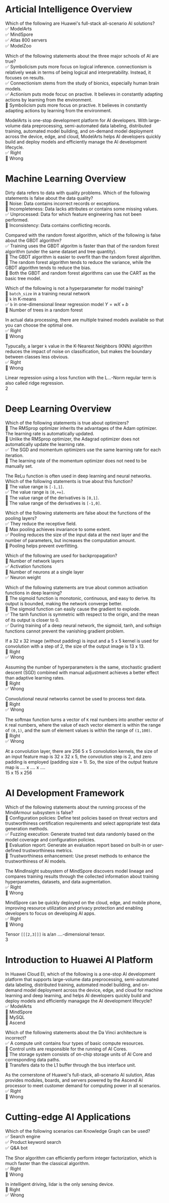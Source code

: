 # Articial Intelligence Overview

Which of the following are Huawei's full-stack all-scenario AI solutions?\
✅ ModelArts\
✅ MindSpore\
✅ Atlas 800 servers\
✅ ModelZoo

Which of the following statements about the three major schools of AI are true?\
✅ Symbolicism puts more focus on logical inference. connectionism is relatively weak in terms of being logical and interpretability. Instead, it focuses on results.\
✅ Connectionism stems from the study of bionics, especially human brain models.\
✅ Actionism puts mode focuc on practive. It believes in constantly adapting actions by learning from the environment.\
🔲 Symbolicism puts more focus on practive. It believes in constantly adapting actions by learning from the environment.

ModelArts is one-stop development platform for AI developers. With large-volume data preprocessing, semi-automated data labeling, distributed training, automated model building, and on-demand model deployment across the device, edge, and cloud, ModelArts helps AI developers quickly build and deploy models and efficiently manage the AI development lifecycle.\
✅ Right\
🔲 Wrong


# Machine Learning Overview

Dirty data refers to data with quality problems. Which of the following statements is false about the data quality?\
🔲 Noise: Data contains incorrect records or exceptions.\
🔲 Incompleteness: Data lacks attributes or contains some missing values.\
✅ Unprocessed: Data for which feature engineering has not been performed.\
🔲 Inconsistency: Data contains conflicting records.

Compared with the random forest algorithm, which of the following is false about the GBDT algorithm?\
✅ Training uses the GBDT algoritm is faster than that of the random forest algorithm (under the same dataset and tree quantity).\
🔲 The GBDT algorithm is easier to overfit than the random forest algorithm.\
🔲 The random forest algorithm tends to reduce the variance, while the GBDT algorithm tends to reduce the bias.\
🔲 Both the GBDT and random forest algorithms can use the CART as the basic tree model.

Which of the following is not a hyperparameter for model training?\
🔲 `batch_size` in a training neural network\
🔲 `k` in K-means\
✅ `b` in one-dimensional linear regression model $Y=wX+b$\
🔲 Number of trees in a random forest

In actual data processing, there are multiple trained models available so that you can choose the optimal one.\
✅ Right\
🔲 Wrong

Typucally, a larger `k` value in the K-Nearest Neighbors (KNN) algorithm reduces the impact of noise on classification, but makes the boundary between classes less obvious.\
✅ Right\
🔲 Wrong

Linear regression using a loss function with the L...-Norm regular term is also called ridge regression.\
2


# Deep Learning Overview

Which of the following statements is true about optimizers?\
🔲 The RMSprop optimizer inherits the advantages of the Adam optimizer. The learning rate is automatically updated.\
🔲 Unlike the RMSprop optimizer, the Adagrad optimizer does not automatically update the learning rate.\
✅ The SGD and momentum optimizers use the same learning rate for each iteration.\
🔲 The learning rate of the momentum optimizer does not need to be manually set.

The ReLu function is often used in deep learning and neural networks. Which of the following statements is true about this function?\
🔲 The value range is `[-1,1]`.\
✅ The value range is `[0,+∞]`.\
🔲 The value range of the derivatives is `[0,1]`.\
🔲 The value range of the derivatives is `[-1,0]`.

Which of the following statements are false about the functions of the pooling layers?\
✅ They reduce the receptive field.\
🔲 Max pooling achieves invariance to some extent.\
✅ Pooling reduces the size of the input data at the next layer and the number of parameters, but increases the computation amount.\
🔲 Pooling helps prevent overfitting.

Which of the following are used for backpropagation?\
🔲 Number of network layers\
✅ Activation functions\
🔲 Number of neurons at a single layer\
✅ Neuron weight

Which of the following statements are true about common activation functions in deep learning?\
🔲 The sigmoid function is monotonic, continuous, and easy to derive. Its output is bounded, making the network converge better.\
🔲 The sigmoid function can easily cause the gradient to explode.\
✅ The tanh function is symmetric with respect to the origin, and the mean of its output is closer to 0.\
✅ During training of a deep neural network, the sigmoid, tanh, and softsign functions cannot prevent the vanishing gradient problem.

If a 32 x 32 image (without padding) is input and a 5 x 5 kernel is used for convolution with a step of 2, the size of the output image is 13 x 13.\
🔲 Right\
✅ Wrong

Assuming the number of hyperparameters is the same, stochastic gradient descent (SGD) combined with manual adjustment achieves a better effect than adaptive learning rates.\
🔲 Right\
✅ Wrong

Convolutional neural networks cannot be used to process text data.\
🔲 Right\
✅ Wrong

The softmax function turns a vector of `K` real numbers into another vector of `K` real numbers, where the value of each vector element is within the range of `(0,1)`, and the sum of element values is within the range of `(1,100)`.\
🔲 Right\
✅ Wrong

At a convolution layer, there are 256 5 x 5 convolution kernels, the size of an input feature map is 32 x 32 x 5, the convolution step is 2, and zero padding is employed (padding size = 1). So, the size of the output feature map is .... x .... x ....\
15 x 15 x 256


# AI Development Framework

Which of the following statements about the running process of the MindArmour subsystem is false?\
🔲 Configuration policies: Define test policies based on threat vectors and trustworthiness certification requirements and select appropriate test data generation methods.\
✅ Fuzzing execution: Generate trusted test data randomly based on the model coverage and configuration policies.\
🔲 Evaluation report: Generate an evaluation report based on built-in or user-defined trustworthiness metrics.\
🔲 Trustworthiness enhancement: Use preset methods to enhance the trustworthiness of AI models.

The MindInsight subsystem of MindSpore discovers model lineage and compares training results through the collected information about training hyperparametes, datasets, and data augmentation.\
✅ Right\
🔲 Wrong

MindSpore can be quickly deployed on the cloud, edge, and mobile phone, improving resource utilization and privacy protection and enabling developers to focus on developing AI apps.\
✅ Right\
🔲 Wrong

Tensor `[[[2,3]]]` is a/an ....-dimensional tensor.\
3


# Introduction to Huawei AI Platform

In Huawei Cloud EI, which of the following is a one-stop AI development platform that supports large-volume data preprocessing, semi-automated data labeling, distributed training, automated model building, and on-demand model deployment across the device, edge, and cloud for machine learning and deep learning, and helps AI developers quickly build and deploy models and efficiently managage the AI development lifecycle?\
✅ ModelArts\
🔲 MindSpore\
🔲 MySQL\
🔲 Ascend

Which of the following statements about the Da Vinci architecture is incorrect?\
✅ A compute unit contains four types of basic compute resources.\
🔲 Control units are responsible for the running of AI Cores.\
🔲 The storage system consists of on-chip storage units of AI Core and corresponding data paths.\
🔲 Transfers data to the L1 buffer through the bus interface unit.

As the cornerstone of Huawei's full-stack, all-scenario AI sulution, Atlas provides modules, boards, and servers powered by the Ascend AI processor to meet customer demand for computing power in all scenarios.\
✅ Right\
🔲 Wrong


# Cutting-edge AI Applications

Which of the following scenarios can Knowledge Graph can be used?\
✅ Search engine\
✅ Product keyword search\
✅ Q&A bot

The Shor algorithm can efficiently perform integer factorization, which is much faster than the classical algorithm.\
✅ Right\
🔲 Wrong

In intelligent driving, lidar is the only sensing device.\
🔲 Right\
✅ Wrong